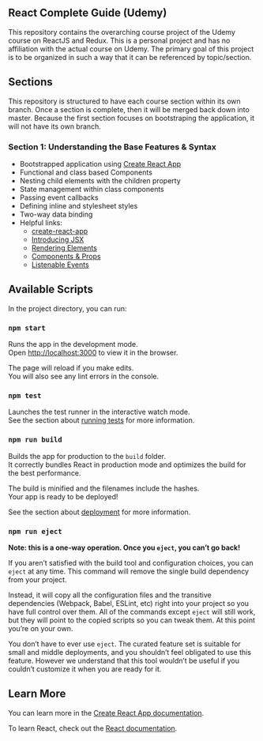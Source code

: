 ## React Complete Guide (Udemy)

This repository contains the overarching course project of the Udemy course on ReactJS and Redux.
This is a personal project and has no affiliation with the actual course on Udemy. The primary goal
of this project is to be organized in such a way that it can be referenced by topic/section.

## Sections

This repository is structured to have each course section within its own branch. Once a section is 
complete, then it will be merged back down into master. Because the first section focuses on
bootstraping the application, it will not have its own branch.

### Section 1: Understanding the Base Features & Syntax

* Bootstrapped application using [Create React App](https://github.com/facebook/create-react-app)
* Functional and class based Components
* Nesting child elements with the children property
* State management within class components
* Passing event callbacks
* Defining inline and stylesheet styles
* Two-way data binding
* Helpful links:
  * [create-react-app](https://github.com/facebookincubator/create-react-app)
  * [Introducing JSX](https://reactjs.org/docs/introducing-jsx.html)
  * [Rendering Elements](https://reactjs.org/docs/rendering-elements.html)
  * [Components & Props](https://reactjs.org/docs/components-and-props.html)
  * [Listenable Events](http://reactjs.org/docs/events.html)

## Available Scripts

In the project directory, you can run:

### `npm start`

Runs the app in the development mode.<br>
Open [http://localhost:3000](http://localhost:3000) to view it in the browser.

The page will reload if you make edits.<br>
You will also see any lint errors in the console.

### `npm test`

Launches the test runner in the interactive watch mode.<br>
See the section about [running tests](https://facebook.github.io/create-react-app/docs/running-tests) for more information.

### `npm run build`

Builds the app for production to the `build` folder.<br>
It correctly bundles React in production mode and optimizes the build for the best performance.

The build is minified and the filenames include the hashes.<br>
Your app is ready to be deployed!

See the section about [deployment](https://facebook.github.io/create-react-app/docs/deployment) for more information.

### `npm run eject`

**Note: this is a one-way operation. Once you `eject`, you can’t go back!**

If you aren’t satisfied with the build tool and configuration choices, you can `eject` at any time. This command will remove the single build dependency from your project.

Instead, it will copy all the configuration files and the transitive dependencies (Webpack, Babel, ESLint, etc) right into your project so you have full control over them. All of the commands except `eject` will still work, but they will point to the copied scripts so you can tweak them. At this point you’re on your own.

You don’t have to ever use `eject`. The curated feature set is suitable for small and middle deployments, and you shouldn’t feel obligated to use this feature. However we understand that this tool wouldn’t be useful if you couldn’t customize it when you are ready for it.

## Learn More

You can learn more in the [Create React App documentation](https://facebook.github.io/create-react-app/docs/getting-started).

To learn React, check out the [React documentation](https://reactjs.org/).
